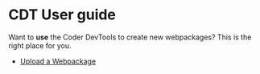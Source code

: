 # CDT User guide

Want to **use** the Coder DevTools to create new webpackages? This is the right place for you.

* [Upload a Webpackage](upload-wp.md)